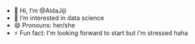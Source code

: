 - 👋 Hi, I’m @AldaJiji
- 👀 I’m interested in data science
- 😄 Pronouns: her/she
- ⚡ Fun fact: I'm looking forward to start but i'm stressed haha

<!---
AldaJiji/AldaJiji is a ✨ special ✨ repository because its `README.md` (this file) appears on your GitHub profile.
You can click the Preview link to take a look at your changes.
--->
